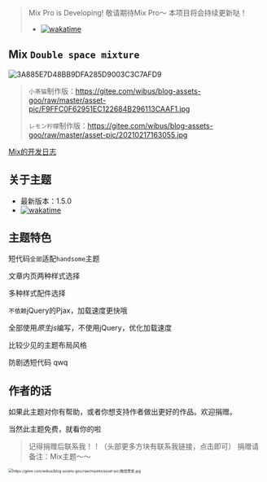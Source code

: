 > Mix Pro is Developing! 敬请期待Mix Pro～
> 本项目将会持续更新哒！
> - [![wakatime](https://wakatime.com/badge/github/wibus-wee/Mix.svg)](https://wakatime.com/badge/github/wibus-wee/Mix)

## Mix `Double space mixture`

![3A885E7D48BB9DFA285D9003C3C7AFD9](https://gitee.com/wibus/blog-assets-goo/raw/master/asset-pic/20210217163055.jpg)

> `小茶猫`制作版：https://gitee.com/wibus/blog-assets-goo/raw/master/asset-pic/F9FFC0F62951EC122684B296113CAAF1.jpg
>
> `レモン柠檬`制作版：https://gitee.com/wibus/blog-assets-goo/raw/master/asset-pic/20210217163055.jpg

[Mix的开发日志](https://iucky.cn/posts/things/how-to-develop-mix-typecho)

## 关于主题

- 最新版本：1.5.0
- [![wakatime](https://wakatime.com/badge/github/wibus-wee/Mix-Message.svg)](https://wakatime.com/badge/github/wibus-wee/Mix-Message)

## 主题特色

短代码`全部`适配`handsome`主题

文章内页两种样式选择

多种样式配件选择

`不依赖`jQuery的Pjax，加载速度更快哦

全部使用*原生js*编写，不使用jQuery，优化加载速度

比较少见的主题布局风格

防剧透短代码 qwq

## 作者的话

如果此主题对你有帮助，或者你想支持作者做出更好的作品。欢迎捐赠。

当然此主题免费，就看你的啦

> 记得捐赠后联系我！！（头部更多方块有联系我链接，点击即可）
> 捐赠请备注：Mix主题～～

<img src="https://gitee.com/wibus/blog-assets-goo/raw/master/asset-pic/%E5%BE%AE%E4%BF%A1%E8%B5%9E%E8%B5%8F.jpg" alt="https://gitee.com/wibus/blog-assets-goo/raw/master/asset-pic/微信赞赏.jpg" style="zoom:50%;" />
